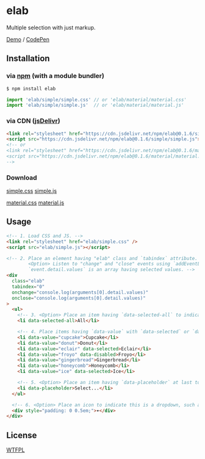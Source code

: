 # elab

Multiple selection with just markup.

[Demo](https://luncheon.github.io/elab/index.html) / [CodePen](https://codepen.io/luncheon/pen/qBqQMjg)

## Installation

### via [npm](https://www.npmjs.com/package/elab) (with a module bundler)

```sh
$ npm install elab
```

```js
import 'elab/simple/simple.css' // or 'elab/material/material.css'
import 'elab/simple/simple.js'  // or 'elab/material/material.js'
```

### via CDN ([jsDelivr](https://www.jsdelivr.com/package/npm/elab))

```html
<link rel="stylesheet" href="https://cdn.jsdelivr.net/npm/elab@0.1.6/simple/simple.css" />
<script src="https://cdn.jsdelivr.net/npm/elab@0.1.6/simple/simple.js"></script>
<!-- or
<link rel="stylesheet" href="https://cdn.jsdelivr.net/npm/elab@0.1.6/material/material.css" />
<script src="https://cdn.jsdelivr.net/npm/elab@0.1.6/material/material.js"></script>
-->
```

### Download

[simple.css](https://cdn.jsdelivr.net/npm/elab@0.1.6/simple/simple.css)
[simple.js](https://cdn.jsdelivr.net/npm/elab@0.1.6/simple/simple.js)

[material.css](https://cdn.jsdelivr.net/npm/elab@0.1.6/material/material.css)
[material.js](https://cdn.jsdelivr.net/npm/elab@0.1.6/material/material.js)

## Usage

```html
<!-- 1. Load CSS and JS. -->
<link rel="stylesheet" href="elab/simple.css" />
<script src="elab/simple.js"></script>

<!-- 2. Place an element having "elab" class and `tabindex` attribute.
        <Option> Listen to "change" and "close" events using `addEventListener()` or `on-` attributes.
        `event.detail.values` is an array having selected values. -->
<div
  class="elab"
  tabindex="0"
  onchange="console.log(arguments[0].detail.values)"
  onclose="console.log(arguments[0].detail.values)"
>
  <ul>
    <!-- 3. <Option> Place an item having `data-selected-all` to indicate or toggle all items. -->
    <li data-selected-all>All</li>

    <!-- 4. Place items having `data-value` with `data-selected` or `data-disabled` as appropriate. -->
    <li data-value="cupcake">Cupcake</li>
    <li data-value="donut">Donut</li>
    <li data-value="eclair" data-selected>Eclair</li>
    <li data-value="froyo" data-disabled>Froyo</li>
    <li data-value="gingerbread">Gingerbread</li>
    <li data-value="honeycomb">Honeycomb</li>
    <li data-value="ice" data-selected>Ice</li>

    <!-- 5. <Option> Place an item having `data-placeholder` at last to display the placeholder. -->
    <li data-placeholder>Select...</li>
  </ul>

  <!-- 6. <Option> Place an icon to indicate this is a dropdown, such as "▾". -->
  <div style="padding: 0 0.5em;">▾</div>
</div>
```

## License

[WTFPL](http://www.wtfpl.net)
